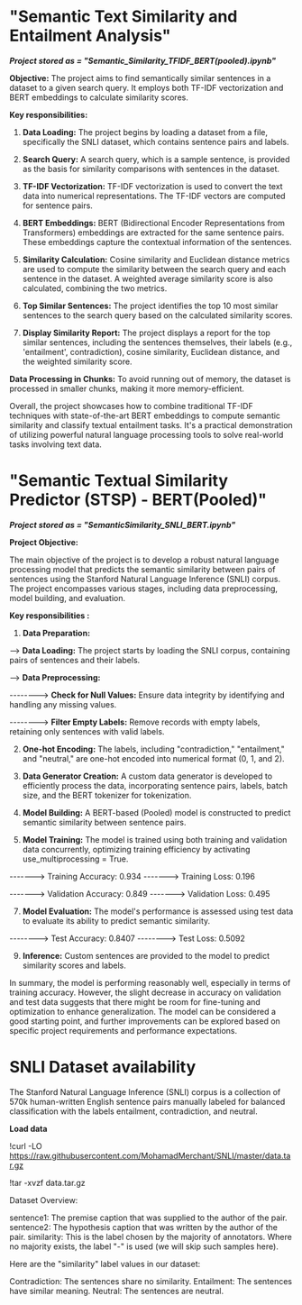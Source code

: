# "Semantic Text Similarity and Entailment Analysis"
***Project stored as = "Semantic_Similarity_TFIDF_BERT(pooled).ipynb"***

**Objective:** The project aims to find semantically similar sentences in a dataset to a given search query. It employs both TF-IDF vectorization and BERT embeddings to calculate similarity scores.

**Key responsibilities:**

1. **Data Loading:** The project begins by loading a dataset from a file, specifically the SNLI dataset, which contains sentence pairs and labels.

2. **Search Query:** A search query, which is a sample sentence, is provided as the basis for similarity comparisons with sentences in the dataset.

3. **TF-IDF Vectorization:** TF-IDF vectorization is used to convert the text data into numerical representations. The TF-IDF vectors are computed for sentence pairs.

4. **BERT Embeddings:** BERT (Bidirectional Encoder Representations from Transformers) embeddings are extracted for the same sentence pairs. These embeddings capture the contextual information of the sentences.

5. **Similarity Calculation:** Cosine similarity and Euclidean distance metrics are used to compute the similarity between the search query and each sentence in the dataset. A weighted average similarity score is also calculated, combining the two metrics.

6. **Top Similar Sentences:** The project identifies the top 10 most similar sentences to the search query based on the calculated similarity scores.

7. **Display Similarity Report:** The project displays a report for the top similar sentences, including the sentences themselves, their labels (e.g., 'entailment', contradiction), cosine similarity, Euclidean distance, and the weighted similarity score.

**Data Processing in Chunks:** To avoid running out of memory, the dataset is processed in smaller chunks, making it more memory-efficient.

Overall, the project showcases how to combine traditional TF-IDF techniques with state-of-the-art BERT embeddings to compute semantic similarity and classify textual entailment tasks. It's a practical demonstration of utilizing powerful natural language processing tools to solve real-world tasks involving text data.

# "Semantic Textual Similarity Predictor (STSP) - BERT(Pooled)"
***Project stored as = "SemanticSimilarity_SNLI_BERT.ipynb"***

**Project Objective:**

The main objective of the project is to develop a robust natural language processing model that predicts the semantic similarity between pairs of sentences using the Stanford Natural Language Inference (SNLI) corpus. The project encompasses various stages, including data preprocessing, model building, and evaluation.

**Key responsibilities :**

1. **Data Preparation:**

--> **Data Loading:** The project starts by loading the SNLI corpus, containing pairs of sentences and their labels.

--> **Data Preprocessing:**

--------> **Check for Null Values:** Ensure data integrity by identifying and handling any missing values.

--------> **Filter Empty Labels:** Remove records with empty labels, retaining only sentences with valid labels.

2. **One-hot Encoding:**
The labels, including "contradiction," "entailment," and "neutral," are one-hot encoded into numerical format (0, 1, and 2).

3. **Data Generator Creation:**
A custom data generator is developed to efficiently process the data, incorporating sentence pairs, labels, batch size, and the BERT tokenizer for tokenization.

4. **Model Building:**
A BERT-based (Pooled) model is constructed to predict semantic similarity between sentence pairs.

5. **Model Training:**
The model is trained using both training and validation data concurrently, optimizing training efficiency by activating use_multiprocessing = True.

-------> Training Accuracy: 0.934
-------> Training Loss: 0.196
   
-------> Validation Accuracy: 0.849
-------> Validation Loss: 0.495

7. **Model Evaluation:**
The model's performance is assessed using test data to evaluate its ability to predict semantic similarity.

--------> Test Accuracy: 0.8407
--------> Test Loss: 0.5092

9. **Inference:**
Custom sentences are provided to the model to predict similarity scores and labels.

In summary, the model is performing reasonably well, especially in terms of training accuracy. However, the slight decrease in accuracy on validation and test data suggests that there might be room for fine-tuning and optimization to enhance generalization. The model can be considered a good starting point, and further improvements can be explored based on specific project requirements and performance expectations.
# SNLI Dataset availability
The Stanford Natural Language Inference (SNLI) corpus is a collection of 570k human-written English sentence pairs manually labeled for balanced classification with the labels entailment, contradiction, and neutral.

**Load data**

!curl -LO https://raw.githubusercontent.com/MohamadMerchant/SNLI/master/data.tar.gz

!tar -xvzf data.tar.gz

Dataset Overview:

sentence1: The premise caption that was supplied to the author of the pair.
sentence2: The hypothesis caption that was written by the author of the pair.
similarity: This is the label chosen by the majority of annotators.
Where no majority exists, the label "-" is used (we will skip such samples here).

Here are the "similarity" label values in our dataset:

Contradiction: The sentences share no similarity.
Entailment: The sentences have similar meaning.
Neutral: The sentences are neutral.
